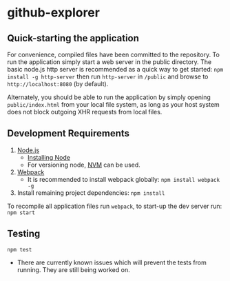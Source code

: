 # github-explorer

## Quick-starting the application
For convenience, compiled files have been committed to the repository.
To run the application simply start a web server in the public directory. The
basic node.js http server is recommended as a quick way to get started:
`npm install -g http-server` then run `http-server` in `/public` and browse to `http://localhost:8080` (by default).

Alternately, you should be able to run the application by simply opening `public/index.html` from your local file system, as long as your host system does not block outgoing XHR requests from local files.

## Development Requirements
1. [Node.js](http://nodejs.org/)
    - [Installing Node](https://github.com/joyent/node/wiki/Installing-Node.js-via-package-manager)
    - For versioning node, [NVM](https://github.com/creationix/nvm) can be used.
2. [Webpack](http://webpack.github.io/)
    - It is recommended to install webpack globally: `npm install webpack -g`
3. Install remaining project dependencies: `npm install`

To recompile all application files run `webpack`, to start-up the dev server run: `npm start`

## Testing
`npm test`
- There are currently known issues which will prevent the tests from running. They are still being worked on.
